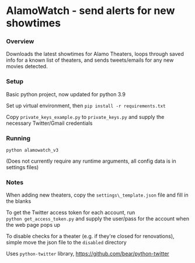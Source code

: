 # AlamoWatch - send alerts for new showtimes

### Overview

Downloads the latest showtimes for Alamo Theaters, loops through saved info for a known list of theaters,
and sends tweets/emails for any new movies detected.

### Setup

Basic python project, now updated for python 3.9

Set up virtual environment, then `pip install -r requirements.txt`

Copy `private_keys_example.py` to `private_keys.py` and supply the necessary Twitter/Gmail credentials

### Running

`python alamowatch_v3`  

(Does not currently require any runtime arguments, all config data is in settings files)  


### Notes

When adding new theaters, copy the `settings\_template.json` file and fill in the blanks  

To get the Twitter access token for each account, run  
`python get_access_token.py` and supply the user/pass for the account when the web page pops up

To disable checks for a theater (e.g. if they're closed for renovations), simple move the json file to the `disabled`
directory

Uses `python-twitter` library, https://github.com/bear/python-twitter
